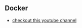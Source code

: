 ## Docker

- [checkout this youtube channel](https://www.youtube.com/c/TechWorldwithNana/playlists)
